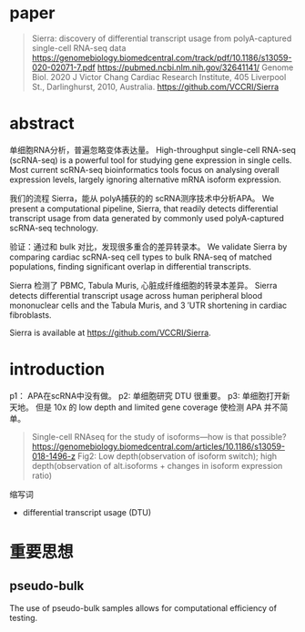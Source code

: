 # paper
> Sierra: discovery of differential transcript usage from polyA-captured single-cell RNA-seq data
> https://genomebiology.biomedcentral.com/track/pdf/10.1186/s13059-020-02071-7.pdf
> https://pubmed.ncbi.nlm.nih.gov/32641141/
> Genome Biol. 2020 J
> Victor Chang Cardiac Research Institute, 405 Liverpool St., Darlinghurst, 2010, Australia.
> https://github.com/VCCRI/Sierra



# abstract

单细胞RNA分析，普遍忽略变体表达量。
High-throughput single-cell RNA-seq (scRNA-seq) is a powerful tool for studying gene expression in single cells. 
Most current scRNA-seq bioinformatics tools focus on analysing overall expression levels, largely ignoring alternative mRNA isoform expression. 

我们的流程 Sierra，能从 polyA捕获的的 scRNA测序技术中分析APA。
We present a computational pipeline, Sierra, that readily detects differential transcript usage from data generated by commonly used polyA-captured scRNA-seq technology. 


验证：通过和 bulk 对比，发现很多重合的差异转录本。
We validate Sierra by comparing cardiac scRNA-seq cell types to bulk RNA-seq of matched populations, finding significant overlap in differential transcripts. 


Sierra 检测了 PBMC, Tabula Muris, 心脏成纤维细胞的转录本差异。
Sierra detects differential transcript usage across human peripheral blood mononuclear cells and the Tabula Muris, and 3 ′UTR shortening in cardiac fibroblasts. 

Sierra is available at https://github.com/VCCRI/Sierra.



# introduction
p1： APA在scRNA中没有做。
p2: 单细胞研究 DTU 很重要。
p3: 单细胞打开新天地。
	但是 10x 的 low depth and limited gene coverage 使检测 APA 并不简单。

> Single-cell RNAseq for the study of isoforms—how is that possible?
> https://genomebiology.biomedcentral.com/articles/10.1186/s13059-018-1496-z
> Fig2: Low depth(observation of isoform switch); high depth(observation of alt.isoforms + changes in isoform expression ratio)



缩写词
- differential transcript usage (DTU)


# 重要思想


## pseudo-bulk

The use of pseudo-bulk samples allows for computational efficiency of testing.







